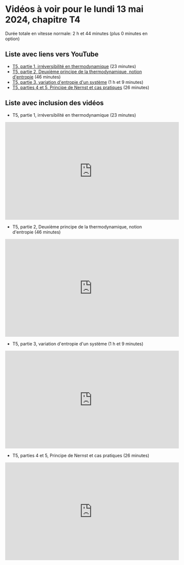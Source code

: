
# Vidéos à voir pour le lundi 13 mai 2024, chapitre T4

Durée totale en vitesse normale: 2 h et 44 minutes (plus 0 minutes en option)

## Liste avec liens vers YouTube

*  [T5, partie 1, irréversibilité en thermodynamique](https://youtu.be/QqTzU3xEfVM) (23 minutes)
*  [T5, partie 2, Deuxième principe de la thermodynamique, notion d'entropie](https://youtu.be/arcL-gOY01E) (46 minutes)
*  [T5, partie 3, variation d'entropie d'un système](https://youtu.be/fPI8megGcmg) (1 h et 9 minutes)
*  [T5, parties 4 et 5, Principe de Nernst et cas pratiques](https://youtu.be/YUmmIs9nUNo) (26 minutes)

## Liste avec inclusion des vidéos

*  T5, partie 1, irréversibilité en thermodynamique (23 minutes)

 <div style="text-align:center">
<iframe width="560" height="315" src="https://www.youtube.com/embed/QqTzU3xEfVM" title="YouTube video player" frameborder="0" allow="accelerometer; autoplay; clipboard-write; encrypted-media; gyroscope; picture-in-picture" allowfullscreen></iframe>
</div>
 

*  T5, partie 2, Deuxième principe de la thermodynamique, notion d'entropie (46 minutes)

 <div style="text-align:center">
<iframe width="560" height="315" src="https://www.youtube.com/embed/arcL-gOY01E" title="YouTube video player" frameborder="0" allow="accelerometer; autoplay; clipboard-write; encrypted-media; gyroscope; picture-in-picture" allowfullscreen></iframe>
</div>
 

*  T5, partie 3, variation d'entropie d'un système (1 h et 9 minutes)

 <div style="text-align:center">
<iframe width="560" height="315" src="https://www.youtube.com/embed/fPI8megGcmg" title="YouTube video player" frameborder="0" allow="accelerometer; autoplay; clipboard-write; encrypted-media; gyroscope; picture-in-picture" allowfullscreen></iframe>
</div>
 

*  T5, parties 4 et 5, Principe de Nernst et cas pratiques (26 minutes)

 <div style="text-align:center">
<iframe width="560" height="315" src="https://www.youtube.com/embed/YUmmIs9nUNo" title="YouTube video player" frameborder="0" allow="accelerometer; autoplay; clipboard-write; encrypted-media; gyroscope; picture-in-picture" allowfullscreen></iframe>
</div>
 

